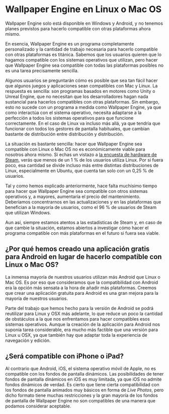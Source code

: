 # Wallpaper Engine en Linux o Mac OS

Wallpaper Engine solo está disponible en Windows y Android, y no tenemos planes previstos para hacerlo compatible con otras plataformas ahora mismo.

En esencia, Wallpaper Engine es un programa completamente personalizado y la cantidad de trabajo necesaria para hacerlo compatible con otras plataformas es titánica. Sabemos que los usuarios quieren que lo hagamos compatible con los sistemas operativos que utilizan, pero hacer que Wallpaper Engine sea compatible con todas las plataformas posibles no es una tarea precisamente sencilla.

Algunos usuarios se preguntarán cómo es posible que sea tan fácil hacer que algunos juegos y aplicaciones sean compatibles con Mac y Linux. La respuesta es sencilla: son programas basados en motores como Unity o Unreal Engine, que no necesitan que los desarrolladores hagan nada sustancial para hacerlos compatibles con otras plataformas. Sin embargo, esto no sucede con un programa a medida como Wallpaper Engine, ya que como interactúa con el sistema operativo, necesita adaptarse a la perfección a todos los sistemas operativos para que funcione correctamente. En el caso de Linux va incluso más allá, ya que tendría que funcionar con todos los gestores de pantalla habituales, que cambian bastante de distribución entre distribución y distribución.

La situación es bastante sencilla: hacer que Wallpaper Engine sea compatible con Linux o Mac OS no es económicamente viable para nosotros ahora mismo. Si echas un vistazo a [la encuesta de hardware de Steam](https://store.steampowered.com/hwsurvey), verás que menos de un 1 % de los usuarios utiliza Linux. Por si fuera poco, esa cantidad se divide incluso más entre distintas distribuciones de Linux, especialmente en Ubuntu, que cuenta tan solo con un 0,25 % de usuarios.

Tal y como hemos explicado anteriormente, hace falta muchísimo tiempo para hacer que Wallpaper Engine sea compatible con otros sistemas operativos y, a mayores, aumentaría el precio del mantenimiento. Deberíamos concentrarnos en las actualizaciones y en las plataformas que benefician a la mayoría de usuarios, como el 96 % de usuarios de Steam que utilizan Windows.

Aun así, siempre estamos atentos a las estadísticas de Steam y, en caso de que cambie la situación, estamos abiertos a investigar cómo hacer el programa compatible con más plataformas en el futuro si fuera sea viable.

## ¿Por qué hemos creado una aplicación gratis para Android en lugar de hacerlo compatible con Linux o Mac OS?

La inmensa mayoría de nuestros usuarios utilizan más Android que Linux o Mac OS. Es por eso que consideramos que la compatibilidad con Android era la opción más sensata a la hora de añadir más plataformas. Creemos que crear una aplicación gratuita para Android es una gran mejora para la mayoría de nuestros usuarios.

Parte del trabajo que hemos hecho para la versión de Android se podrá reutilizar para Linux y OSX más adelante, lo que reduce un poco la cantidad de obstáculos a la que nos enfrentamos para hacer compatibles esos sistemas operativos. Aunque la creación de la aplicación para Android nos suponía tarea considerable, era mucho más factible que una versión para Linux u OSX, ya que también hay que adaptar toda la experiencia de navegación y edición.

## ¿Será compatible con iPhone o iPad?

Al contrario que Android, iOS, el sistema operativo móvil de Apple, no es compatible con los fondos de pantalla dinámicos. Las posibilidades de tener fondos de pantalla dinámicos en iOS es muy limitada, ya que iOS no admite fondos dinámicos de verdad. Es cierto que tiene cierta compatibilidad con los fondos de pantalla animados muy básicos en forma de *Live Photos*, pero dicho formato tiene muchas restricciones y la gran mayoría de los fondos de pantalla de Wallpaper Engine no son compatibles de una manera que podamos considerar aceptable.